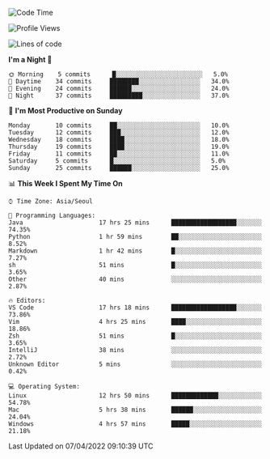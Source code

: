 <!--START_SECTION:waka-->
![Code Time](http://img.shields.io/badge/Code%20Time-34%20hrs%2020%20mins-blue)

![Profile Views](http://img.shields.io/badge/Profile%20Views-31-blue)

![Lines of code](https://img.shields.io/badge/From%20Hello%20World%20I%27ve%20Written-63%20Thousand%20lines%20of%20code-blue)

**I'm a Night 🦉** 

```text
🌞 Morning    5 commits      █░░░░░░░░░░░░░░░░░░░░░░░░   5.0% 
🌆 Daytime    34 commits     ████████░░░░░░░░░░░░░░░░░   34.0% 
🌃 Evening    24 commits     ██████░░░░░░░░░░░░░░░░░░░   24.0% 
🌙 Night      37 commits     █████████░░░░░░░░░░░░░░░░   37.0%

```
📅 **I'm Most Productive on Sunday** 

```text
Monday       10 commits     ██░░░░░░░░░░░░░░░░░░░░░░░   10.0% 
Tuesday      12 commits     ███░░░░░░░░░░░░░░░░░░░░░░   12.0% 
Wednesday    18 commits     ████░░░░░░░░░░░░░░░░░░░░░   18.0% 
Thursday     19 commits     ████░░░░░░░░░░░░░░░░░░░░░   19.0% 
Friday       11 commits     ██░░░░░░░░░░░░░░░░░░░░░░░   11.0% 
Saturday     5 commits      █░░░░░░░░░░░░░░░░░░░░░░░░   5.0% 
Sunday       25 commits     ██████░░░░░░░░░░░░░░░░░░░   25.0%

```


📊 **This Week I Spent My Time On** 

```text
⌚︎ Time Zone: Asia/Seoul

💬 Programming Languages: 
Java                     17 hrs 25 mins      ██████████████████░░░░░░░   74.35% 
Python                   1 hr 59 mins        ██░░░░░░░░░░░░░░░░░░░░░░░   8.52% 
Markdown                 1 hr 42 mins        █░░░░░░░░░░░░░░░░░░░░░░░░   7.27% 
sh                       51 mins             █░░░░░░░░░░░░░░░░░░░░░░░░   3.65% 
Other                    40 mins             ░░░░░░░░░░░░░░░░░░░░░░░░░   2.87%

🔥 Editors: 
VS Code                  17 hrs 18 mins      ██████████████████░░░░░░░   73.86% 
Vim                      4 hrs 25 mins       ████░░░░░░░░░░░░░░░░░░░░░   18.86% 
Zsh                      51 mins             █░░░░░░░░░░░░░░░░░░░░░░░░   3.65% 
IntelliJ                 38 mins             ░░░░░░░░░░░░░░░░░░░░░░░░░   2.72% 
Unknown Editor           5 mins              ░░░░░░░░░░░░░░░░░░░░░░░░░   0.42%

💻 Operating System: 
Linux                    12 hrs 50 mins      █████████████░░░░░░░░░░░░   54.78% 
Mac                      5 hrs 38 mins       ██████░░░░░░░░░░░░░░░░░░░   24.04% 
Windows                  4 hrs 57 mins       █████░░░░░░░░░░░░░░░░░░░░   21.18%

```


 Last Updated on 07/04/2022 09:10:39 UTC
<!--END_SECTION:waka-->
